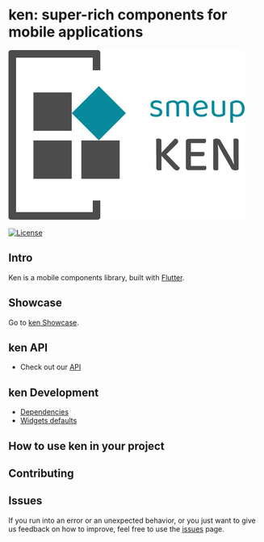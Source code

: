 # ken: super-rich components for mobile applications

![ken Logo](https://github.com/smeup/ken/blob/rename-package-and-repository/assets/images/KEN.png)

[![License](https://img.shields.io/badge/License-Apache%202.0-blue.svg)](https://opensource.org/licenses/Apache-2.0)

## Intro

Ken is a mobile components library, built with [Flutter](https://flutter.dev/).

## Showcase

Go to [ken Showcase](https://github.com/smeup/ken-showcase).

## ken API

- Check out our [API](/doc/api/index.md)

## ken Development

- [Dependencies](/doc/development/old_markdown.md)
- [Widgets defaults](/doc/development/widgets_default_values.md)

## How to use ken in your project


## Contributing


## Issues

If you run into an error or an unexpected behavior, or you just want to give us feedback on how to improve, feel free to use the [issues](https://github.com/smeup/ken/issues) page.
